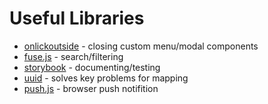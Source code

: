 # Useful Libraries

- [onlickoutside](https://github.com/Pomax/react-onclickoutside) - closing custom menu/modal components
- [fuse.js](https://github.com/krisk/Fuse) - search/filtering
- [storybook](https://github.com/storybookjs/storybook) - documenting/testing
- [uuid](https://github.com/uuidjs/uuid) - solves key problems for mapping
- [push.js](https://github.com/Nickersoft/push.js) - browser push notifition

